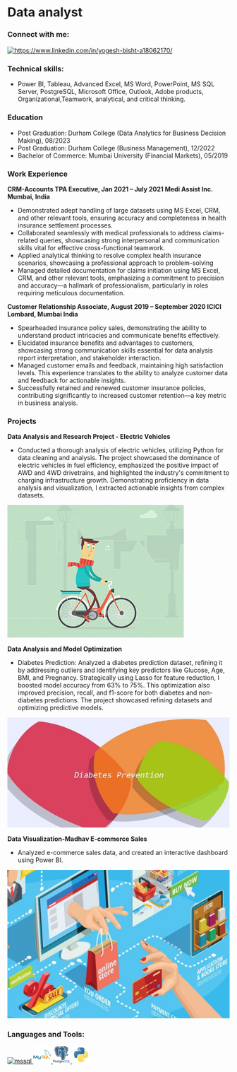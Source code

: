 # Data analyst

<h3 align="left">Connect with me:</h3>
<p align="left">
<a href="https://linkedin.com/in/https://www.linkedin.com/in/yogesh-bisht-a18062170/" target="blank"><img align="center" src="https://raw.githubusercontent.com/rahuldkjain/github-profile-readme-generator/master/src/images/icons/Social/linked-in-alt.svg" alt="https://www.linkedin.com/in/yogesh-bisht-a18062170/" height="30" width="40" /></a>
</p>

### Technical skills:
- Power BI, Tableau, Advanced Excel, MS Word, PowerPoint, MS SQL Server, PostgreSQL, Microsoft Office, Outlook, Adobe products, Organizational,Teamwork, analytical, and critical thinking.

### Education
- Post Graduation: Durham College (Data Analytics for Business Decision Making), 08/2023
- Post Graduation: Durham College (Business Management), 12/2022
- Bachelor of Commerce: Mumbai University (Financial Markets), 05/2019

### Work Experience
**CRM-Accounts TPA Executive, Jan 2021 – July 2021
Medi Assist Inc. Mumbai, India** 

- Demonstrated adept handling of large datasets using MS Excel, CRM, and other relevant tools, ensuring accuracy and completeness in health insurance settlement processes.
- Collaborated seamlessly with medical professionals to address claims-related queries, showcasing strong interpersonal and communication skills vital for effective cross-functional teamwork.
- Applied analytical thinking to resolve complex health insurance scenarios, showcasing a professional approach to problem-solving
- Managed detailed documentation for claims initiation using MS Excel, CRM, and other relevant tools, emphasizing a commitment to precision and accuracy—a hallmark of professionalism, particularly in roles requiring 
  meticulous documentation.

**Customer Relationship Associate, August 2019 – September 2020 ICICI Lombard, Mumbai India** 
- Spearheaded insurance policy sales, demonstrating the ability to understand product intricacies and communicate benefits effectively.
- Elucidated insurance benefits and advantages to customers, showcasing strong communication skills essential for data analysis report interpretation, and stakeholder interaction.
- Managed customer emails and feedback, maintaining high satisfaction levels. This experience translates to the ability to analyze customer data and feedback for actionable insights.
- Successfully retained and renewed customer insurance policies, contributing significantly to increased customer retention—a key metric in business analysis.

### Projects
**Data Analysis and Research Project - Electric Vehicles**
- Conducted a thorough analysis of electric vehicles, utilizing Python for data cleaning and analysis. The project showcased the dominance of electric vehicles in fuel efficiency, emphasized the positive impact of AWD and 4WD drivetrains, and highlighted the industry's commitment to charging infrastructure growth. Demonstrating proficiency in data analysis and visualization, I extracted actionable insights from complex datasets.
  
![Electric_vehicle](/assets_image/bikebat.jpg)


**Data Analysis and Model Optimization**
- Diabetes Prediction: Analyzed a diabetes prediction dataset, refining it by addressing outliers and identifying key predictors like Glucose, Age, BMI, and Pregnancy. Strategically using Lasso for feature reduction, I boosted model accuracy from 63% to 75%. This optimization also improved precision, recall, and f1-score for both diabetes and non-diabetes predictions. The project showcased refining datasets and optimizing predictive models.
  
![Diabetes_Prediction](/assets_image/diabetes_prevention.png)


**Data Visualization-Madhav E-commerce Sales**
- Analyzed e-commerce sales data, and created an interactive dashboard using Power BI.

![E-commerce](/assets_image/e-commerce.jpg)

<h3 align="left">Languages and Tools:</h3>
<p align="left"> <a href="https://www.microsoft.com/en-us/sql-server" target="_blank" rel="noreferrer"> <img src="https://www.svgrepo.com/show/303229/microsoft-sql-server-logo.svg" alt="mssql" width="40" height="40"/> </a> <a href="https://www.mysql.com/" target="_blank" rel="noreferrer"> <img src="https://raw.githubusercontent.com/devicons/devicon/master/icons/mysql/mysql-original-wordmark.svg" alt="mysql" width="40" height="40"/> </a> <a href="https://www.postgresql.org" target="_blank" rel="noreferrer"> <img src="https://raw.githubusercontent.com/devicons/devicon/master/icons/postgresql/postgresql-original-wordmark.svg" alt="postgresql" width="40" height="40"/> </a> <a href="https://www.python.org" target="_blank" rel="noreferrer"> <img src="https://raw.githubusercontent.com/devicons/devicon/master/icons/python/python-original.svg" alt="python" width="40" height="40"/> </a> </p>
